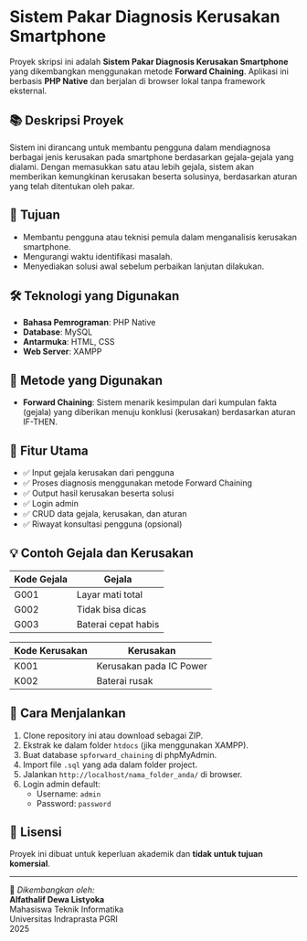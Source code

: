 # Sistem Pakar Diagnosis Kerusakan Smartphone

Proyek skripsi ini adalah **Sistem Pakar Diagnosis Kerusakan Smartphone** yang dikembangkan menggunakan metode **Forward Chaining**. Aplikasi ini berbasis **PHP Native** dan berjalan di browser lokal tanpa framework eksternal.

## 📚 Deskripsi Proyek

Sistem ini dirancang untuk membantu pengguna dalam mendiagnosa berbagai jenis kerusakan pada smartphone berdasarkan gejala-gejala yang dialami. Dengan memasukkan satu atau lebih gejala, sistem akan memberikan kemungkinan kerusakan beserta solusinya, berdasarkan aturan yang telah ditentukan oleh pakar.

## 🎯 Tujuan

- Membantu pengguna atau teknisi pemula dalam menganalisis kerusakan smartphone.
- Mengurangi waktu identifikasi masalah.
- Menyediakan solusi awal sebelum perbaikan lanjutan dilakukan.

## 🛠️ Teknologi yang Digunakan

- **Bahasa Pemrograman**: PHP Native
- **Database**: MySQL
- **Antarmuka**: HTML, CSS
- **Web Server**: XAMPP

## 🧠 Metode yang Digunakan

- **Forward Chaining**: Sistem menarik kesimpulan dari kumpulan fakta (gejala) yang diberikan menuju konklusi (kerusakan) berdasarkan aturan IF-THEN.


## 🧪 Fitur Utama

- ✅ Input gejala kerusakan dari pengguna
- ✅ Proses diagnosis menggunakan metode Forward Chaining
- ✅ Output hasil kerusakan beserta solusi
- ✅ Login admin
- ✅ CRUD data gejala, kerusakan, dan aturan
- ✅ Riwayat konsultasi pengguna (opsional)

## 💡 Contoh Gejala dan Kerusakan

| Kode Gejala | Gejala                            |
|-------------|-----------------------------------|
| G001        | Layar mati total                  |
| G002        | Tidak bisa dicas                  |
| G003        | Baterai cepat habis               |

| Kode Kerusakan | Kerusakan                     |
|----------------|-------------------------------|
| K001           | Kerusakan pada IC Power       |
| K002           | Baterai rusak                 |

## 🚀 Cara Menjalankan

1. Clone repository ini atau download sebagai ZIP.
2. Ekstrak ke dalam folder `htdocs` (jika menggunakan XAMPP).
3. Buat database `spforward_chaining` di phpMyAdmin.
4. Import file `.sql` yang ada dalam folder project.
5. Jalankan `http://localhost/nama_folder_anda/` di browser.
6. Login admin default:
   - Username: `admin`
   - Password: `password`

## 🧾 Lisensi

Proyek ini dibuat untuk keperluan akademik dan **tidak untuk tujuan komersial**.

---

📌 *Dikembangkan oleh:*  
**Alfathalif Dewa Listyoka**  
Mahasiswa Teknik Informatika  
Universitas Indraprasta PGRI  
2025
